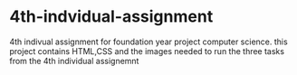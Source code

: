 # 4th-indvidual-assignment
4th indivual assignment  for foundation year project computer science.
this project contains HTML,CSS and the images needed to run the three tasks from the 4th individual assignemnt
